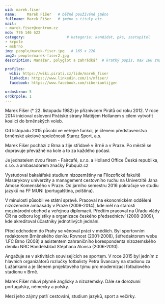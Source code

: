 ```yaml
---
uid: marek.fiser
name:     Marek Fišer  	# běžně používáné jméno
fullname: Marek Fišer  	# jméno s tituly etc.
mail: 
- marek.fiser@centrum.cz
mob: 776 146 622
category:                 	# kategorie: kandidat, pks, zastupitel
- krpole
- msbrno
img: people/marek-fiser.jpg   # 165 x 220
img2: people/marek-fiser2.jpg
description: Manažer, polyglot a zahrádkář 	# kratký popis, max 160 znaků

profiles:
  wiki: https://wiki.pirati.cz/lide/marek_fiser
  linkedin: https://www.linkedin.com/in/mfiser/
  facebook: https://www.facebook.com/siberiantijger

ordmsbrno: 5
ordkrpole: 1
---
```


Marek Fišer (* 22. listopadu 1982) je příznivcem Pirátů od roku 2012. V roce 2014 inicioval oslovení Pirátské strany Matějem Hollanem s cílem vytvořit koalici do brněnských voleb.

Od listopadu 2015 působí ve veřejné funkci, je členem představenstva brněnské akciové společnosti Starez Sport, a.s.

Marek Fišer pochází z Brna a žije střídavě v Brně a v Praze. Po městě se dopravuje převážně na kole a to za každého počasí.

Je jednatelem dvou firem - Faircafé, s.r.o. a Holland Office Česká republika, s.r.o. a ambasadorem značky Pubquiz.cz

Vystudoval bakalářské studium nizozemštiny na Filozofické fakultě Masarykovy univerzity a management cestovního ruchu na Univerzitě Jana Amose Komenského v Praze. Od jarního semestru 2016 pokračuje ve studiu jazyků na FF MUNI (portugalština, polština).

V minulosti působil ve státní správě. Pracoval na ekonomickém oddělení nizozemské ambasády v Praze (2009-2014), kde měl na starosti mezinárodní obchod a veřejnou diplomacii. Předtím pracoval na Úřadu vlády ČR na odboru logistiky a organizace českého předsednictví (2008-2009), kde akreditoval účastníky jednotlivých jednání.

Před odchodem do Prahy se věnoval práci v médiích. Byl sportovním redaktorem Brněnského deníku Rovnost (2001-2008), šéfredaktorem webu 1.FC Brno (2008) a asistentem zahraničního korespondenta nizozemského deníku NRC Handelsblad Stéphana Alonsa (2006-2010).

Angažuje se v aktivitách souvisejících se sportem. V roce 2015 byl jedním z hlavních organizátorů rozlučky fotbalisty Petra Švancary na stadionu za Lužánkami a je členem projektového týmu pro modernizaci fotbalového stadionu v Brně.

Marek Fišer mluví plynně anglicky a nizozemsky. Dále se dorozumí portugalsky, německy a polsky.

Mezi jeho zájmy patří cestování, studium jazyků, sport a večírky.
